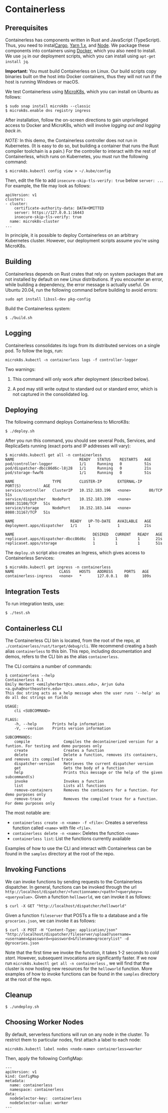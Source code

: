 # Containerless

## Prerequisites

Containerless has components written in Rust and JavaScript (TypeScript).
Thus, you need to instal[Cargo], [Yarn 1.x], and [Node]. We package these components
into containers using [Docker], which you also need to install. 
We use `jq` in our deployment scripts, which you can install using
`apt-get install jq`.

**Important:** You must build Containerless on Linux. Our build scripts copy 
binaries built on the host into Docker containers, thus they will not run if the
host is running Windows or macOS.

We test Containerless using [MicroK8s], which you can install on Ubuntu
as follows:

```
$ sudo snap install microk8s --classic
$ microk8s.enable dns registry ingress
```

After installation, follow the on-screen directions to gain unprivileged access
to Docker and MicroK8s, which will involve *logging out and logging back in*.

*NOTE:* In this demo, the Containerless controller does not run in Kubernetes.
(It is easy to do so, but building a container that runs the Rust
compiler toolchain is a pain.) For the controller to interact with the
rest of Containerless, which runs on Kubernetes, you must run the following
command:

```
$ microk8s.kubectl config view > ~/.kube/config
```

Then, edit the file to add `insecure-skip-tls-verify: true` below `server: ..`.
For example, the file may look as follows:

```
apiVersion: v1
clusters:
- cluster:
    certificate-authority-data: DATA+OMITTED
    server: https://127.0.0.1:16443
    insecure-skip-tls-verify: true
  name: microk8s-cluster
...
```

In principle, it is possible to deploy Containerless on an arbitrary Kubernetes
cluster. However, our deployment scripts assume you're using MicroK8s.

## Building

Containerless depends on Rust crates that rely on system packages that are not
installed by default on new Linux distributions. If you encounter an error,
while building a dependency, the error message is actually useful. On
Ubuntu 20.04, run the following command before building to avoid errors:

```
sudo apt install libssl-dev pkg-config
```

Build the Containerless system:

```
$ ./build.sh
```

## Logging

Containerless consolidates its logs from its distributed services on a single
pod. To follow the logs, run:

```
microk8s.kubectl -n containerless logs -f controller-logger
```

Two warnings:

1. This command will only work after deployment (described below).

2. A pod may still write output to standard out or standard error,
   which is not captured in the consolidated log.

## Deploying

The following command deploys Containerless to MicroK8s:

```
$ ./deploy.sh
```

After you run this command, you should see several Pods, Services, and
ReplicaSets running (exact ports and IP addresses will vary):

```
$ microk8s.kubectl get all -n containerless
NAME                             READY   STATUS    RESTARTS   AGE
pod/controller-logger            1/1     Running   0          51s
pod/dispatcher-dbcc86d6c-l8j28   1/1     Running   0          21s
pod/storage-fwwf6                1/1     Running   0          51s

NAME                 TYPE        CLUSTER-IP       EXTERNAL-IP   PORT(S)          AGE
service/controller   ClusterIP   10.152.183.196   <none>        80/TCP           51s
service/dispatcher   NodePort    10.152.183.199   <none>        8080:31108/TCP   51s
service/storage      NodePort    10.152.183.144   <none>        8080:31167/TCP   51s

NAME                         READY   UP-TO-DATE   AVAILABLE   AGE
deployment.apps/dispatcher   1/1     1            1           21s

NAME                                   DESIRED   CURRENT   READY   AGE
replicaset.apps/dispatcher-dbcc86d6c   1         1         1       21s
replicaset.apps/storage                1         1         1       51s
```

The `deploy.sh` script also creates an Ingress, which gives access to 
Containerless Services:

```
$ microk8s.kubectl get ingress -n containerless
NAME                    CLASS    HOSTS   ADDRESS     PORTS   AGE
containerless-ingress   <none>   *       127.0.0.1   80      109s
```

## Integration Tests

To run integration tests, use:

```
$ ./test.sh
```

## Containerless CLI

The Containerless CLI bin is located, from the root of the repo, at
`./containerless/rust/target/debug/cli`. We recommend creating a bash alias
`containerless` to this bin. This repo, including documentation and demos,
refers to the CLI bin as the alias `containerless`.

The CLI contains a number of commands:

```
$ containerless --help
Containerless 0.1
Emily Herbert <emilyherbert@cs.umass.edu>, Arjun Guha <a.guha@northeastern.edu>
This doc string acts as a help message when the user runs '--help' as do all doc strings on fields

USAGE:
    cli <SUBCOMMAND>

FLAGS:
    -h, --help       Prints help information
    -V, --version    Prints version information

SUBCOMMANDS:
    compile               Compiles the decontainerized version for a funtion. For testing and demo purposes only
    create                Creates a function
    delete                Delete a function, removes its containers, and removes its compiled trace
    dispatcher-version    Retrieves the current dispatcher version
    get                   Gets the body of a function
    help                  Prints this message or the help of the given subcommand(s)
    invoke                Invokes a function
    list                  Lists all functions
    remove-containers     Removes the containers for a function. For demo purposes only
    remove-trace          Removes the compiled trace for a function. For demo purposes only
```

The most notable are:
- `containerless create -n <name> -f <file>`: Creates a serverless function
  called `<name>` with file `<file>`.
- `containerless delete -n <name>`: Deletes the function `<name>`
- `containerless list`: List the functions currently available

Examples of how to use the CLI and interact with Containerless can be found in
the `samples` directory at the root of the repo.

## Invoking Functions

We can invoke functions by sending requests to the Containerless dispatcher.
In general, functions can be invoked through the url
`http://localhost/dispatcher/<functionname>/<path>?<querykey>=<queryvalue>`.
Given a function `helloworld`, we can invoke it as follows:

```
$ curl -X GET "http://localhost/dispatcher/helloworld"
```

Given a function `fileserver` that POSTs a file to a database and a file
`groceries.json`, we can invoke it as follows:

```
$ curl -X POST -H "Content-Type: application/json" "http://localhost/dispatcher/fileserver/upload?username=<username>&password=<password>&filename=grocerylist" -d @groceries.json
```

Note that the first time we invoke the function, it takes 1-2 seconds to *cold
start*. However, subsequent invocations are significantly faster. If we
now run `microk8s.kubectl get all -n containerless` , we will find that the
cluster is now hosting new resources for the `helloworld` function. More
examples of how to invoke functions can be found in the `samples` directory at
the root of the repo.

## Cleanup

```
$ ./undeploy.sh
```

## Choosing Worker Nodes

By default, serverless functions will run on any node in the cluster. To
restrict them to particular nodes, first attach a label to each node:

```
microk8s.kubectl label nodes <node-name> containerless=worker
```

Then, apply the following ConfigMap:

```
---
apiVersion: v1
kind: ConfigMap
metadata:
  name: containerless
  namespace: containerless
data:
  nodeSelector-key:  containerless
  nodeSelector-value: worker
---
```

[Cargo]: https://rustup.rs/
[Yarn 1.x]: https://classic.yarnpkg.com/
[Node]: https://nodejs.org/
[Docker]: https://www.docker.com/
[Microk8s]: https://microk8s.io/

